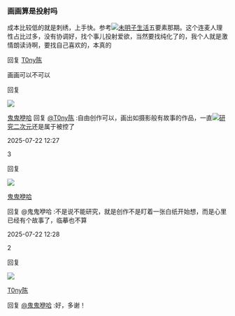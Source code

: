 
### 画画算是投射吗
成本比较低的就是刺绣，上手快。参考[![](https://i0.hdslb.com/bfs/reply/9f3ad0659e84c96a711b88dd33f4bc2e945045e0.png)未明子生活](https://search.bilibili.com/all?from_source=webcommentline_search&keyword=%E6%9C%AA%E6%98%8E%E5%AD%90%E7%94%9F%E6%B4%BB&seid=3642579382479312808&from_avid=114825262793070&from_comid=269574268208)五要素那期。这个连麦人理性占比过多，没有协调好，找个事儿投射爱欲，当然要找纯化了的，我个人就是激情朗读诗啊，要找自己喜欢的，本真的

回复
[T0ny陈](https://space.bilibili.com/6068556)

画画可以不可以

回复

[![](https://i0.hdslb.com/bfs/face/8b48199deab95cea17fa7b8485392e076253e303.jpg@48w_48h_1s.avif)](https://space.bilibili.com/616742131)

[鬼鬼咿哈](https://space.bilibili.com/616742131)
回复 [@T0ny陈](https://space.bilibili.com/6068556) :自由创作可以，画出如摄影般有故事的作品，一直[![](https://i0.hdslb.com/bfs/reply/9f3ad0659e84c96a711b88dd33f4bc2e945045e0.png)研究二次元](https://search.bilibili.com/all?from_source=webcommentline_search&keyword=%E7%A0%94%E7%A9%B6%E4%BA%8C%E6%AC%A1%E5%85%83&seid=8009610412458801746&from_avid=114825262793070&from_comid=269625616352)还是属于被控了

2025-07-22 12:27

3

回复

[![](https://i0.hdslb.com/bfs/face/8b48199deab95cea17fa7b8485392e076253e303.jpg@48w_48h_1s.avif)](https://space.bilibili.com/616742131)

[鬼鬼咿哈](https://space.bilibili.com/616742131)


回复 @鬼鬼咿哈 :不是说不能研究，就是创作不是盯着一张白纸开始想，而是心里已经有个故事了，临摹也不算

2025-07-22 12:28

2

回复

[![](https://i0.hdslb.com/bfs/face/4b3fb7994acf95dc891118e122c1e049f010b79b.jpg@48w_48h_1s.avif)](https://space.bilibili.com/6068556)

[T0ny陈](https://space.bilibili.com/6068556)

回复 [@鬼鬼咿哈](https://space.bilibili.com/616742131) :好，多谢！
